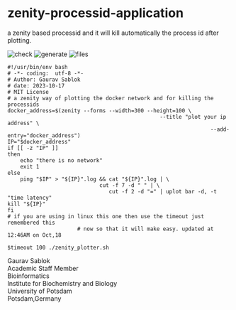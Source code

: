 # zenity-processid-application

a zenity based processid and it will kill automatically the process id after plotting.

![check](https://github.com/sablokgaurav/zenity_processid_application/blob/main/invoke_zenity_plotter.png)
![generate](https://github.com/sablokgaurav/zenity_processid_application/blob/main/plot_network.png)
![files](https://github.com/sablokgaurav/zenity_processid_application/blob/main/files_generated.png)

```
#!/usr/bin/env bash
# -*- coding:  utf-8 -*-
# Author: Gaurav Sablok
# date: 2023-10-17
# MIT License
# a zenity way of plotting the docker network and for killing the processids
docker_address=$(zenity --forms --width=300 --height=100 \
                                                --title "plot your ip address" \
                                                                --add-entry="docker_address")
IP="$docker_address"
if [[ -z "IP" ]]
then
    echo "there is no network"
    exit 1
else
    ping "$IP" > "${IP}".log && cat "${IP}".log | \
                             cut -f 7 -d " " | \
                                cut -f 2 -d "=" | uplot bar -d, -t "time latency"
kill "${IP}"
fi
# if you are using in linux this one then use the timeout just remembered this
                      # now so that it will make easy. updated at 12:46AM on Oct,18

$timeout 100 ./zenity_plotter.sh

```

Gaurav Sablok \
Academic Staff Member \
Bioinformatics \
Institute for Biochemistry and Biology \
University of Potsdam \
Potsdam,Germany 
